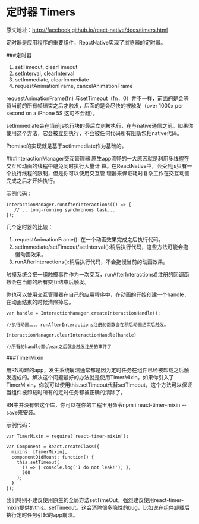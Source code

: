 # 定时器 Timers 

原文地址：http://facebook.github.io/react-native/docs/timers.html

定时器是应用程序的重要组件，ReactNative实现了浏览器的定时器。

###定时器
1. setTimeout, clearTimeout
1. setInterval, clearInterval
1. setImmediate, clearImmediate
1. requestAnimationFrame, cancelAnimationFrame

requestAnimationFrame(fn) 与setTimeout（fn，0）并不一样，前面的是会等待当前的所有帧结束之后才触发，后面的是会尽快的被触发（over 1000x per second on a iPhone 5S 这句不会翻）。

setImmediate会在当前js执行块的最后立刻被执行，在与native通信之前。如果你使用这个方法，它会被立刻执行，不会被任何代码所有阻断包括native代码。

Promise的实现就是基于setImmediate作为基础的。

###InteractionManager交互管理器
原生app流畅的一大原因就是利用多线程在交互和动画的线程中避免同时执行大量计 算。在ReactNative中，会受到js只有一个执行线程的限制，但是你可以使用交互管
理器来保证耗时复杂工作在交互动画完成之后才开始执行。

示例代码：

```
InteractionManager.runAfterInteractions(() => {
   // ...long-running synchronous task...
});
```

几个定时器的比较：

1. requestAnimationFrame(): 在一个动画效果完成之后执行代码。
1. setImmediate/setTimeout/setInterval():稍后执行代码，这些方法可能会拖慢动画效果。
1. runAfterInteractions():稍后执行代码，不会拖慢当前的动画效果。

触摸系统会把一组触摸事件作为一次交互，runAfterInteractions()注册的回调函数会在当前的所有交互结束后触发。

你也可以使用交互管理器在自己的应用程序中，在动画的开始创建一个handle，在动画结束的时候清除掉它。

```
var handle = InteractionManager.createInteractionHandle();

//执行动画。。。。runAfterInteractions注册的函数会在稍后动画结束后触发。

InteractionManager.clearInteractionHandle(handle)

//所有的handle都clear之后就会触发注册的事件了

```

###TimerMixin 

用RN构建的app，发生系统崩溃通常都是因为定时任务在组件已经被卸载之后触发造成的。解决这个问题最好的办法就是使用TimerMixin。如果你引入了TimerMixin，你就可以使用this.setTimeout代替setTimeout，这个方法可以保证当组件被卸载时所有的定时任务都被正确的清除了。

RN中并没有带这个库，你可以在你的工程里用命令npm i react-timer-mixin --save来安装。

示例代码：

```
var TimerMixin = require('react-timer-mixin');

var Component = React.createClass({
  mixins: [TimerMixin],
  componentDidMount: function() {
    this.setTimeout(
      () => { console.log('I do not leak!'); },
      500
    );
  }
});

```

我们特别不建议使用原生的全局方法setTimeOut，强烈建议使用react-timer-mixin提供的this。setTimeout。这会消除很多隐性的bug，比如说在组件卸载后执行定时任务引起的app崩溃。





